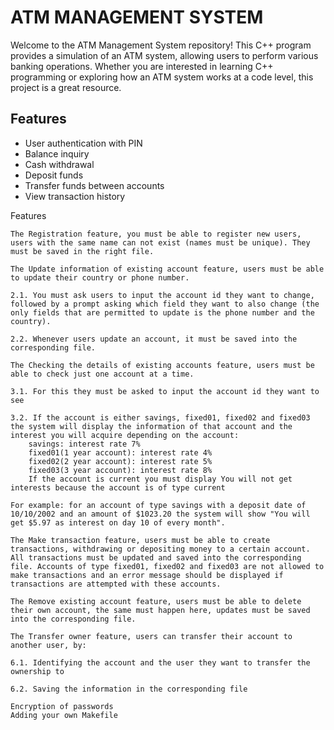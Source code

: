 # ATM MANAGEMENT SYSTEM

Welcome to the ATM Management System repository! This C++ program provides a simulation of an ATM system, allowing users to perform various banking operations. Whether you are interested in learning C++ programming or exploring how an ATM system works at a code level, this project is a great resource.

## Features

- User authentication with PIN
- Balance inquiry
- Cash withdrawal
- Deposit funds
- Transfer funds between accounts
- View transaction history
  
Features

    The Registration feature, you must be able to register new users, users with the same name can not exist (names must be unique). They must be saved in the right file.

    The Update information of existing account feature, users must be able to update their country or phone number.

    2.1. You must ask users to input the account id they want to change, followed by a prompt asking which field they want to also change (the only fields that are permitted to update is the phone number and the country).

    2.2. Whenever users update an account, it must be saved into the corresponding file.

    The Checking the details of existing accounts feature, users must be able to check just one account at a time.

    3.1. For this they must be asked to input the account id they want to see

    3.2. If the account is either savings, fixed01, fixed02 and fixed03 the system will display the information of that account and the interest you will acquire depending on the account:
        savings: interest rate 7%
        fixed01(1 year account): interest rate 4%
        fixed02(2 year account): interest rate 5%
        fixed03(3 year account): interest rate 8%
        If the account is current you must display You will not get interests because the account is of type current

    For example: for an account of type savings with a deposit date of 10/10/2002 and an amount of $1023.20 the system will show "You will get $5.97 as interest on day 10 of every month".

    The Make transaction feature, users must be able to create transactions, withdrawing or depositing money to a certain account. All transactions must be updated and saved into the corresponding file. Accounts of type fixed01, fixed02 and fixed03 are not allowed to make transactions and an error message should be displayed if transactions are attempted with these accounts.

    The Remove existing account feature, users must be able to delete their own account, the same must happen here, updates must be saved into the corresponding file.

    The Transfer owner feature, users can transfer their account to another user, by:

    6.1. Identifying the account and the user they want to transfer the ownership to

    6.2. Saving the information in the corresponding file

    Encryption of passwords
    Adding your own Makefile
